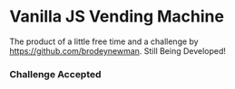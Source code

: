 # Vanilla JS Vending Machine

The product of a little free time and a challenge by https://github.com/brodeynewman.
Still Being Developed!

### Challenge Accepted